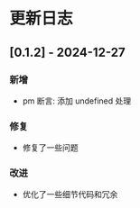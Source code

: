 # 更新日志

## [0.1.2] - 2024-12-27
### 新增
- pm 断言: 添加 undefined 处理

### 修复
- 修复了一些问题

### 改进
- 优化了一些细节代码和冗余
